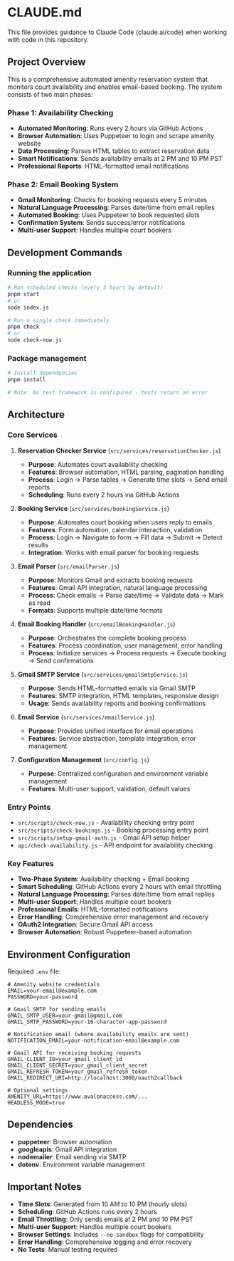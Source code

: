 # CLAUDE.md

This file provides guidance to Claude Code (claude.ai/code) when working with code in this repository.

## Project Overview

This is a comprehensive automated amenity reservation system that monitors court availability and enables email-based booking. The system consists of two main phases:

### Phase 1: Availability Checking

- **Automated Monitoring**: Runs every 2 hours via GitHub Actions
- **Browser Automation**: Uses Puppeteer to login and scrape amenity website
- **Data Processing**: Parses HTML tables to extract reservation data
- **Smart Notifications**: Sends availability emails at 2 PM and 10 PM PST
- **Professional Reports**: HTML-formatted email notifications

### Phase 2: Email Booking System

- **Gmail Monitoring**: Checks for booking requests every 5 minutes
- **Natural Language Processing**: Parses date/time from email replies
- **Automated Booking**: Uses Puppeteer to book requested slots
- **Confirmation System**: Sends success/error notifications
- **Multi-user Support**: Handles multiple court bookers

## Development Commands

### Running the application

```bash
# Run scheduled checks (every 3 hours by default)
pnpm start
# or
node index.js

# Run a single check immediately
pnpm check
# or
node check-now.js
```

### Package management

```bash
# Install dependencies
pnpm install

# Note: No test framework is configured - tests return an error
```

## Architecture

### Core Services

1. **Reservation Checker Service** (`src/services/reservationChecker.js`)

   - **Purpose**: Automates court availability checking
   - **Features**: Browser automation, HTML parsing, pagination handling
   - **Process**: Login → Parse tables → Generate time slots → Send email reports
   - **Scheduling**: Runs every 2 hours via GitHub Actions

2. **Booking Service** (`src/services/bookingService.js`)

   - **Purpose**: Automates court booking when users reply to emails
   - **Features**: Form automation, calendar interaction, validation
   - **Process**: Login → Navigate to form → Fill data → Submit → Detect results
   - **Integration**: Works with email parser for booking requests

3. **Email Parser** (`src/emailParser.js`)

   - **Purpose**: Monitors Gmail and extracts booking requests
   - **Features**: Gmail API integration, natural language processing
   - **Process**: Check emails → Parse date/time → Validate data → Mark as read
   - **Formats**: Supports multiple date/time formats

4. **Email Booking Handler** (`src/emailBookingHandler.js`)

   - **Purpose**: Orchestrates the complete booking process
   - **Features**: Process coordination, user management, error handling
   - **Process**: Initialize services → Process requests → Execute booking → Send confirmations

5. **Gmail SMTP Service** (`src/services/gmailSmtpService.js`)

   - **Purpose**: Sends HTML-formatted emails via Gmail SMTP
   - **Features**: SMTP integration, HTML templates, responsive design
   - **Usage**: Sends availability reports and booking confirmations

6. **Email Service** (`src/services/emailService.js`)

   - **Purpose**: Provides unified interface for email operations
   - **Features**: Service abstraction, template integration, error management

7. **Configuration Management** (`src/config.js`)
   - **Purpose**: Centralized configuration and environment variable management
   - **Features**: Multi-user support, validation, default values

### Entry Points

- `src/scripts/check-now.js` - Availability checking entry point
- `src/scripts/check-bookings.js` - Booking processing entry point
- `src/scripts/setup-gmail-auth.js` - Gmail API setup helper
- `api/check-availability.js` - API endpoint for availability checking

### Key Features

- **Two-Phase System**: Availability checking + Email booking
- **Smart Scheduling**: GitHub Actions every 2 hours with email throttling
- **Natural Language Processing**: Parses date/time from email replies
- **Multi-user Support**: Handles multiple court bookers
- **Professional Emails**: HTML-formatted notifications
- **Error Handling**: Comprehensive error management and recovery
- **OAuth2 Integration**: Secure Gmail API access
- **Browser Automation**: Robust Puppeteer-based automation

## Environment Configuration

Required `.env` file:

```env
# Amenity website credentials
EMAIL=your-email@example.com
PASSWORD=your-password

# Gmail SMTP for sending emails
GMAIL_SMTP_USER=your-gmail@gmail.com
GMAIL_SMTP_PASSWORD=your-16-character-app-password

# Notification email (where availability emails are sent)
NOTIFICATION_EMAIL=your-notification-email@example.com

# Gmail API for receiving booking requests
GMAIL_CLIENT_ID=your_gmail_client_id
GMAIL_CLIENT_SECRET=your_gmail_client_secret
GMAIL_REFRESH_TOKEN=your_gmail_refresh_token
GMAIL_REDIRECT_URI=http://localhost:3000/oauth2callback

# Optional settings
AMENITY_URL=https://www.avalonaccess.com/...
HEADLESS_MODE=true
```

## Dependencies

- **puppeteer**: Browser automation
- **googleapis**: Gmail API integration
- **nodemailer**: Email sending via SMTP
- **dotenv**: Environment variable management

## Important Notes

- **Time Slots**: Generated from 10 AM to 10 PM (hourly slots)
- **Scheduling**: GitHub Actions runs every 2 hours
- **Email Throttling**: Only sends emails at 2 PM and 10 PM PST
- **Multi-user Support**: Handles multiple court bookers
- **Browser Settings**: Includes `--no-sandbox` flags for compatibility
- **Error Handling**: Comprehensive logging and error recovery
- **No Tests**: Manual testing required
